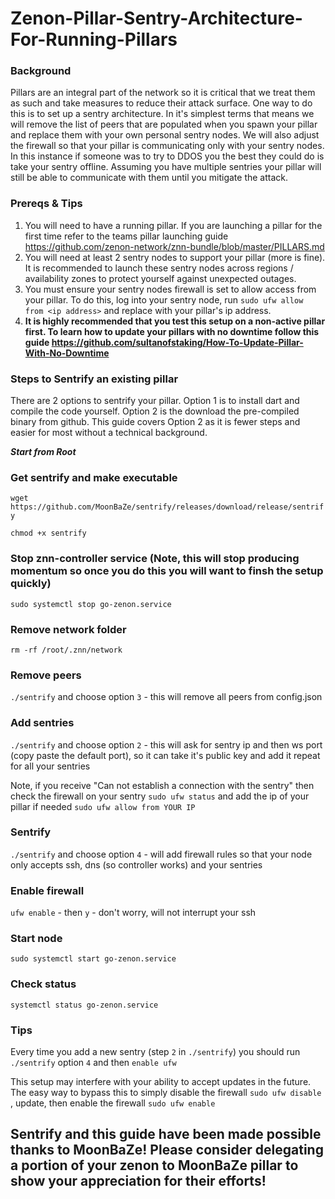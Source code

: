 # Zenon-Pillar-Sentry-Architecture-For-Running-Pillars

### Background
Pillars are an integral part of the network so it is critical that we treat them as such and take measures to reduce their attack surface. One way to do this is to set up a sentry architecture. In it's simplest terms that means we will remove the list of peers that are populated when you spawn your pillar and replace them with your own personal sentry nodes. We will also adjust the firewall so that your pillar is communicating only with your sentry nodes. In this instance if someone was to try to DDOS you the best they could do is take your sentry offline. Assuming you have multiple sentries your pillar will still be able to communicate with them until you mitigate the attack. 

### Prereqs & Tips
1. You will need to have a running pillar. If you are launching a pillar for the first time refer to the teams pillar launching guide https://github.com/zenon-network/znn-bundle/blob/master/PILLARS.md 
2. You will need at least 2 sentry nodes to support your pillar (more is fine). It is recommended to launch these sentry nodes across regions / availability zones to protect yourself against unexpected outages.
3. You must ensure your sentry nodes firewall is set to allow access from your pillar. To do this, log into your sentry node, run `sudo ufw allow from <ip address>` and replace <ip address> with your pillar's ip address.
5. **It is highly recommended that you test this setup on a non-active pillar first. To learn how to update your pillars with no downtime follow this guide https://github.com/sultanofstaking/How-To-Update-Pillar-With-No-Downtime**

### Steps to Sentrify an existing pillar

There are 2 options to sentrify your pillar. Option 1 is to install dart and compile the code yourself. Option 2 is the download the pre-compiled binary from github. This guide covers Option 2 as it is fewer steps and easier for most without a technical background.

***Start from Root***

### Get sentrify and make executable

`wget https://github.com/MoonBaZe/sentrify/releases/download/release/sentrify`

`chmod +x sentrify`

### Stop znn-controller service (Note, this will stop producing momentum so once you do this you will want to finsh the setup quickly)

`sudo systemctl stop go-zenon.service`
 
### Remove network folder

`rm -rf /root/.znn/network`

### Remove peers

`./sentrify` and choose option `3` - this will remove all peers from config.json 

### Add sentries

`./sentrify` and choose option `2` - this will ask for sentry ip and then ws port (copy paste the default port), so it can take it's public key and add it repeat for all your sentries

Note, if you receive "Can not establish a connection with the sentry" then check the firewall on your sentry `sudo ufw status` and add the ip of your pillar if needed `sudo ufw allow from YOUR IP`

### Sentrify

`./sentrify` and choose option `4` - will add firewall rules so that your node only accepts ssh, dns (so controller works) and your sentries

### Enable firewall

`ufw enable` - then `y` - don't worry, will not interrupt your ssh

### Start node

`sudo systemctl start go-zenon.service`

### Check status

`systemctl status go-zenon.service`

### Tips

Every time you add a new sentry (step `2` in `./sentrify`) you should run `./sentrify` option `4` and then `enable ufw`
 
This setup may interfere with your ability to accept updates in the future. The easy way to bypass this to simply disable the firewall `sudo ufw disable` , update, then enable the firewall `sudo ufw enable`
 
## Sentrify and this guide have been made possible thanks to MoonBaZe! Please consider delegating a portion of your zenon to MoonBaZe pillar to show your appreciation for their efforts!
